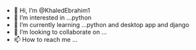 - 👋 Hi, I’m @KhaledEbrahim1
- 👀 I’m interested in ...python 
- 🌱 I’m currently learning ...python and desktop app and django 
- 💞️ I’m looking to collaborate on ...
- 📫 How to reach me ...

<!---
KhaledEbrahim1/KhaledEbrahim1 is a ✨ special ✨ repository because its `README.md` (this file) appears on your GitHub profile.
You can click the Preview link to take a look at your changes.
--->
